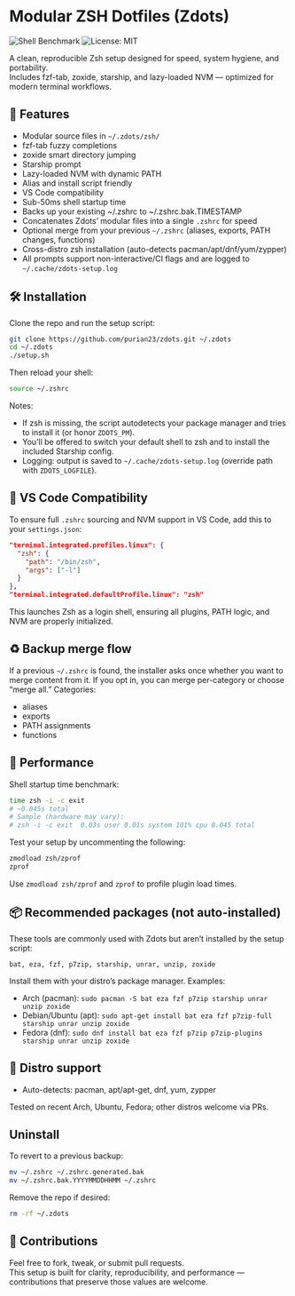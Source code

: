 # Modular ZSH Dotfiles (Zdots)

![Shell Benchmark](https://img.shields.io/badge/zsh%20startup%20time-45ms-brightgreen)
![License: MIT](https://img.shields.io/badge/license-MIT-blue)

A clean, reproducible Zsh setup designed for speed, system hygiene, and portability.  
Includes fzf-tab, zoxide, starship, and lazy-loaded NVM — optimized for modern terminal workflows.

## 🚀 Features
- Modular source files in `~/.zdots/zsh/`
- fzf-tab fuzzy completions  
- zoxide smart directory jumping  
- Starship prompt  
- Lazy-loaded NVM with dynamic PATH  
- Alias and install script friendly
- VS Code compatibility  
- Sub-50ms shell startup time  
- Backs up your existing ~/.zshrc to ~/.zshrc.bak.TIMESTAMP
- Concatenates Zdots’ modular files into a single `.zshrc` for speed
- Optional merge from your previous `~/.zshrc` (aliases, exports, PATH changes, functions)
- Cross-distro zsh installation (auto-detects pacman/apt/dnf/yum/zypper)
- All prompts support non-interactive/CI flags and are logged to `~/.cache/zdots-setup.log`

## 🛠 Installation
Clone the repo and run the setup script:
```bash
git clone https://github.com/purian23/zdots.git ~/.zdots
cd ~/.zdots
./setup.sh
```
Then reload your shell:
```bash
source ~/.zshrc
```
Notes:
- If zsh is missing, the script autodetects your package manager and tries to install it (or honor `ZDOTS_PM`).
- You’ll be offered to switch your default shell to zsh and to install the included Starship config.
 - Logging: output is saved to `~/.cache/zdots-setup.log` (override path with `ZDOTS_LOGFILE`).

## 🧩 VS Code Compatibility
To ensure full `.zshrc` sourcing and NVM support in VS Code, add this to your `settings.json`:

```json
"terminal.integrated.profiles.linux": {
  "zsh": {
    "path": "/bin/zsh",
    "args": ["-l"]
  }
},
"terminal.integrated.defaultProfile.linux": "zsh"
```
This launches Zsh as a login shell, ensuring all plugins, PATH logic, and NVM are properly initialized.

## ♻️ Backup merge flow
If a previous `~/.zshrc` is found, the installer asks once whether you want to merge content from it. If you opt in, you can merge per-category or choose “merge all.” Categories:
- aliases
- exports
- PATH assignments
- functions

## 🧪 Performance
Shell startup time benchmark:
```bash
time zsh -i -c exit
# ~0.045s total
# Sample (hardware may vary):
# zsh -i -c exit  0.03s user 0.01s system 101% cpu 0.045 total
```
Test your setup by uncommenting the following: 
```bash
zmodload zsh/zprof
zprof
```
Use `zmodload zsh/zprof` and `zprof` to profile plugin load times.

## 📦 Recommended packages (not auto-installed)
These tools are commonly used with Zdots but aren’t installed by the setup script:
```text
bat, eza, fzf, p7zip, starship, unrar, unzip, zoxide
```
Install them with your distro’s package manager. Examples:
- Arch (pacman): `sudo pacman -S bat eza fzf p7zip starship unrar unzip zoxide`
- Debian/Ubuntu (apt): `sudo apt-get install bat eza fzf p7zip-full starship unrar unzip zoxide`
- Fedora (dnf): `sudo dnf install bat eza fzf p7zip p7zip-plugins starship unrar unzip zoxide`

## 🧰 Distro support
- Auto-detects: pacman, apt/apt-get, dnf, yum, zypper

Tested on recent Arch, Ubuntu, Fedora; other distros welcome via PRs.

## Uninstall
To revert to a previous backup:
```bash
mv ~/.zshrc ~/.zshrc.generated.bak
mv ~/.zshrc.bak.YYYYMMDDHHMM ~/.zshrc
```
Remove the repo if desired:
```bash
rm -rf ~/.zdots
```
## 🤝 Contributions
Feel free to fork, tweak, or submit pull requests.  
This setup is built for clarity, reproducibility, and performance — contributions that preserve those values are welcome.